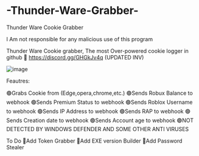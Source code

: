 # -Thunder-Ware-Grabber-
Thunder Ware Cookie Grabber

I Am not responsible for any malicious use of this program

Thunder Ware Cookie grabber, The most Over-powered cookie logger in github 🤯 https://discord.gg/GHGkJv4q (UPDATED INV)


![image](https://user-images.githubusercontent.com/123963555/221303854-8d34e1f4-409e-48d3-a0a3-35cd7eab92d9.png)



Feautres:

🟢Grabs Cookie from (Edge,opera,chrome,etc.)
🟢Sends Robux Balance to webhook
🟢Sends Premium Status to webhook
🟢Sends Roblox Username to webhook
🟢Sends IP Address to webhook
🟢Sends RAP to webhook
🟢Sends Creation date to webhook
🟢Sends Account age to webhook
🟣NOT DETECTED BY WINDOWS DEFENDER AND SOME OTHER ANTI VIRUSES

To Do
💎Add Token Grabber
💎Add EXE version Builder
💎Add Password Stealer
